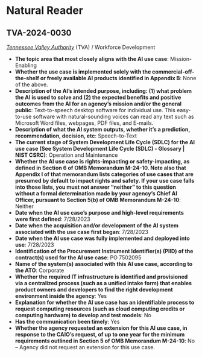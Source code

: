 # Natural Reader
## TVA-2024-0030
_[Tennessee Valley Authority](<../3_agency/Tennessee Valley Authority.md>)_ (TVA) / Workforce Development


+ **The topic area that most closely aligns with the AI use case**: Mission-Enabling
+ **Whether the use case is implemented solely with the commercial-off-the-shelf or freely available AI products identified in Appendix B**: None of the above.
+ **Description of the AI’s intended purpose, including: (1) what problem the AI is used to solve and (2) the expected benefits and positive outcomes from the AI for an agency’s mission and/or the general public**: Text-to-speech desktop software for individual use. This easy-to-use software with natural-sounding voices can read any text such as Microsoft Word files, webpages, PDF files, and E-mails.
+ **Description of what the AI system outputs, whether it’s a prediction, recommendation, decision, etc**: Speech-to-Text
+ **The current stage of System Development Life Cycle (SDLC) for the AI use case (See System Development Life Cycle (SDLC) - Glossary | NIST CSRC)**: Operation and Maintenance
+ **Whether the AI use case is rights-impacting or safety-impacting, as defined in Section 6 of OMB Memorandum M-24-10. Note also that Appendix I of that memorandum lists categories of use cases that are presumed by default to impact rights and safety. If your use case falls into those lists, you must not answer “neither” to this question without a formal determination made by your agency’s Chief AI Officer, pursuant to Section 5(b) of OMB Memorandum M-24-10**: Neither
+ **Date when the AI use case’s purpose and high-level requirements were first defined**: 7/28/2023
+ **Date when the acquisition and/or development of the AI system associated with the use case first began**: 7/28/2023
+ **Date when the AI use case was fully implemented and deployed into use**: 7/28/2023
+ **Identification of the Procurement Instrument Identifier(s) (PIID) of the contract(s) used for the AI use case**: PO 7502095
+ **Name of the system(s) associated with this AI use case, according to the ATO**: Corporate
+ **Whether the required IT infrastructure is identified and provisioned via a centralized process (such as a unified intake form) that enables product owners and developers to find the right development environment inside the agency**: Yes
+ **Explanation for whether the AI use case has an identifiable process to request computing resources (such as cloud computing credits or computing hardware) to develop and test models**: No
+ **Has the communication been timely**: Yes
+ **Whether the agency requested an extension for this AI use case, in response to the CAIO’s request, of up to one year for the minimum requirements outlined in Section 5 of OMB Memorandum M-24-10**: No – Agency did not request an extension for this use case.